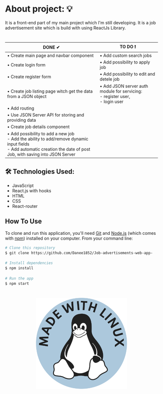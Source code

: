 # About project: :bulb:

It is a front-end part of my main project which I'm still developing. It is a job advertisement site which is build with using ReactJs Library. 

#
<table class="table table-dark table-striped">
                        <thead>
                        <tr>
                          <th scope="col">DONE ✔</th>
                          <th scope="col">TO DO ❗</th>
                        </thead>
  <tbody>
                        <tr>
                          <td>• Create main page and navbar component</td>
                          <td>• Add custom search jobs</td>
                        </tr>
                        <tr>
                          <td>• Create login form</td>
                          <td>• Add possibility to apply job  </td>
                        </tr>
    <tr>
                          <td>• Create register form</td>
                          <td>• Add possibility to edit and detele job </td>
                        </tr>
    <tr>
                          <td>• Create job listing page witch get the data from a JSON object</td>
                          <td>• Add JSON server auth module for servicing: 
                          </br>
                              - register user,
                          </br>
                              - login user</td>
                        </tr>
    <tr>
                          <td>• Add routing </td>
                          <td> </td>
                        </tr>
    <tr>
                          <td>• Use JSON Server API for storing and providing data </td>
                          <td> </td>
                        </tr>
    <tr>
                          <td>• Create job details component </td>
                          <td> </td>
                        </tr>
    <tr>
                          <td>• Add possibility to add a new job
                          </br>
                          - Add the ability to add/remove dynamic input fields 
                          </br>
                          - Add automatic creation the date of post Job, with saving into JSON Server </td>
                          <td> </td>
                        </tr>
    </tbody>
                      </table>
 
## 🛠 Technologies Used:
- JavaScript
- React.js with hooks
- HTML
- CSS
- React-router


## How To Use

<!-- Example: -->

To clone and run this application, you'll need [Git](https://git-scm.com) and [Node.js](https://nodejs.org/en/download/) (which comes with [npm](http://npmjs.com)) installed on your computer. From your command line:

```bash
# Clone this repository
$ git clone https://github.com/Danee1852/Job-advertisements-web-app-

# Install dependencies
$ npm install

# Run the app
$ npm start
```
# 
<p align="center">
  <img src="https://github.com/Danee1852/job-advertisement-front-end/blob/main/public/assets/Made_with_Linux_casper.svg" width="300px">
</p>
